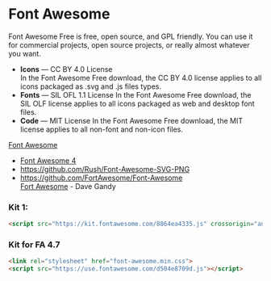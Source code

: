 # Font Awesome

Font Awesome Free is free, open source, and GPL friendly. You can use it for commercial projects, open source projects, or really almost whatever you want.  

- **Icons** — CC BY 4.0 License  
    In the Font Awesome Free download, the CC BY 4.0 license applies to all icons packaged as .svg and .js files types.
- **Fonts** — SIL OFL 1.1 License
    In the Font Awesome Free download, the SIL OLF license applies to all icons packaged as web and desktop font files.
- **Code** — MIT License
    In the Font Awesome Free download, the MIT license applies to all non-font and non-icon files.

[Font Awesome](https://fontawesome.com/) 
- [Font Awesome 4](https://fontawesome.com/v4.7/)
- https://github.com/Rush/Font-Awesome-SVG-PNG
- https://github.com/FortAwesome/Font-Awesome  
[Fort Awesome](https://fortawesome.com) - Dave Gandy

### Kit 1: 
```html
<script src="https://kit.fontawesome.com/8864ea4335.js" crossorigin="anonymous"></script>
``` 

### Kit for FA 4.7
```html
<link rel="stylesheet" href="font-awesome.min.css">
<script src="https://use.fontawesome.com/d504e8709d.js"></script>
```

